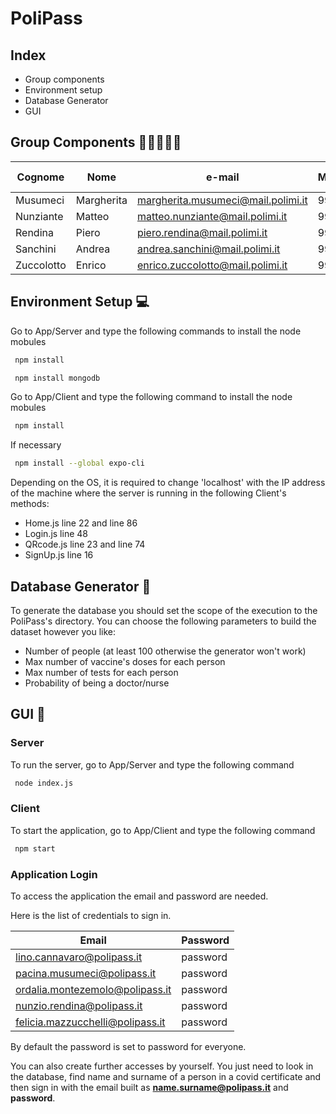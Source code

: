 # PoliPass

## Index

- Group components
- Environment setup 
- Database Generator
- GUI


## Group Components :family_man_boy_boy::family_man_girl:

| Cognome | Nome | e-mail | Matricola | Codice Persona
| ------ | ------ |----- |----- |----- |
| Musumeci | Margherita| margherita.musumeci@mail.polimi.it| 991549| 10600069
| Nunziante |  Matteo| matteo.nunziante@mail.polimi.it | 992518 | 10670132
| Rendina |Piero | piero.rendina@mail.polimi.it  | 991437 | 10629696
| Sanchini |  Andrea | andrea.sanchini@mail.polimi.it | 992072 | 10675541
| Zuccolotto |Enrico | enrico.zuccolotto@mail.polimi.it  | 993209 | 10666354

## Environment Setup :computer:

Go to App/Server and type the following commands to install the node mobules

```sh
 npm install
```
```sh
 npm install mongodb
```
Go to App/Client and type the following command to install the node mobules 

```sh
 npm install
```
If necessary 
```sh
 npm install --global expo-cli
```
Depending on the OS, it is required to change 'localhost' with the IP address of the machine where the server is running in the following Client's methods:

- Home.js line 22 and line 86
- Login.js line 48
- QRcode.js line 23 and line 74
- SignUp.js line 16

## Database Generator :floppy_disk:
To generate the database you should set the scope of the execution to the PoliPass's directory.
You can choose the following parameters to build the dataset however you like:

- Number of people (at least 100 otherwise the generator won't work)
- Max number of vaccine's doses for each person
- Max number of tests for each person
- Probability of being a doctor/nurse


## GUI :iphone:

### Server 
To run the server, go to App/Server and type the following command

```sh
 node index.js 
```
### Client 
To start the application, go to App/Client and type the following command

```sh
 npm start 
```

### Application Login 
To access the application the email and password are needed.

Here is the list of credentials to sign in.

<div style="text-align: center;">

|      Email         |    Password     |
| ------------------ | --------------- |
| lino.cannavaro@polipass.it | password |
| pacina.musumeci@polipass.it | password |
| ordalia.montezemolo@polipass.it | password |
| nunzio.rendina@polipass.it | password |
| felicia.mazzucchelli@polipass.it | password |

</div>

By default the password is set to password for everyone.

You can also create further accesses by yourself. You just need to look in the
database, find name and surname of a person in a covid certificate and then
sign in with the email built as **name.surname@polipass.it** and **password**.

